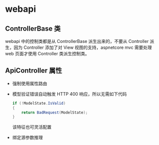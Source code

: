# webapi

## ControllerBase 类

webapi 中的控制类都是从 ControllerBase 派生出来的，不要从 Controller 派生，因为 Controller 添加了对 View 视图的支持，aspnetcore mvc 需要处理 web 页面才使用 Controller 类派生控制类。

## ApiController 属性

- 强制使用属性路由
- 模型验证错误自动触发 HTTP 400 响应，所以无需如下代码

    ```c#
    if (!ModelState.IsValid)
    {
        return BadRequest(ModelState);
    }
    ```

    该特征也可灵活配置

- 绑定源参数推理



